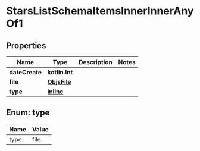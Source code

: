 
# StarsListSchemaItemsInnerInnerAnyOf1

## Properties
Name | Type | Description | Notes
------------ | ------------- | ------------- | -------------
**dateCreate** | **kotlin.Int** |  | 
**file** | [**ObjsFile**](ObjsFile.md) |  | 
**type** | [**inline**](#Type) |  | 


<a name="Type"></a>
## Enum: type
Name | Value
---- | -----
type | file



